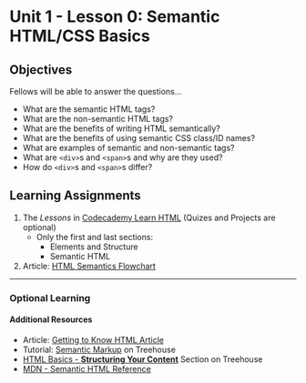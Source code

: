 # Unit 1 - Lesson 0: Semantic HTML/CSS Basics

## Objectives
Fellows will be able to answer the questions...
* What are the semantic HTML tags?
* What are the non-semantic HTML tags?
* What are the benefits of writing HTML semantically?
* What are the benefits of using semantic CSS class/ID names?
* What are examples of semantic and non-semantic tags?
* What are `<div>`s and `<span>`s and why are they used?
* How do `<div>`s and `<span>`s differ?

## Learning Assignments
1. The *Lessons* in [Codecademy Learn HTML](https://www.codecademy.com/learn/learn-html) (Quizes and Projects are optional)
   * Only the first and last sections:
      * Elements and Structure
      * Semantic HTML
2. Article: [HTML Semantics Flowchart](http://html5doctor.com/downloads/h5d-sectioning-flowchart.pdf)
___

### Optional Learning

#### Additional Resources
* Article: [Getting to Know HTML Article](https://learn.shayhowe.com/html-css/getting-to-know-html/)
* Tutorial: [Semantic Markup](https://teamtreehouse.com/library/introducing-the-practice-41) on Treehouse
* [HTML Basics - **Structuring Your Content**](https://teamtreehouse.com/library/html-basics-2) Section on Treehouse
* [MDN - Semantic HTML Reference](https://developer.mozilla.org/en-US/docs/Web/HTML/Element)
